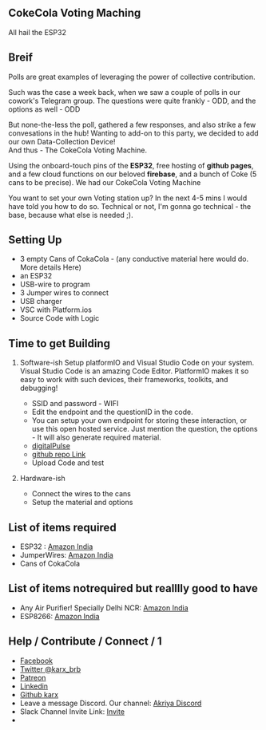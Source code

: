 ## CokeCola Voting Maching 
All hail the ESP32

## Breif
Polls are great examples of leveraging the power of collective contribution.

Such was the case a week back, when we saw a couple of polls in our cowork's Telegram group. The questions were quite frankly - ODD, and the options as well - ODD

But none-the-less the poll, gathered a few responses, and also strike a few convesations in the hub!
Wanting to add-on to this party, we decided to add our own Data-Collection Device!    
And thus - The CokeCola Voting Machine.

Using the onboard-touch pins of the **ESP32**, free hosting of **github pages**, and a few cloud functions on our beloved **firebase**, and a bunch of Coke (5 cans to be precise).
We had our CokeCola Voting Machine

You want to set your own Voting station up? 
In the next 4-5 mins I would have told you how to do so. Technical or not, I'm gonna go technical - the base, because what else is needed ;).

## Setting Up
* 3 empty Cans of CokaCola - (any conductive material here would do. More details Here)
* an ESP32
* USB-wire to program
* 3 Jumper wires to connect
* USB charger
* VSC with Platform.ios
* Source Code with Logic

## Time to get Building
1. Software-ish
    Setup platformIO and Visual Studio Code on your system.
    Visual Studio Code is an amazing Code Editor.
    PlatformIO makes it so easy to work with such devices, their frameworks, toolkits, and debugging!

    * SSID and password - WIFI
    * Edit the endpoint and the questionID in the code.
    * You can setup your own endpoint for storing these interaction, or use this open hosted service. Just mention the question, the options - It will also generate required material. 
    - [digitalPulse]()
    - [github repo Link]()
    - Upload Code and test

2. Hardware-ish
    * Connect the wires to the cans
    * Setup the material and options

## List of items required
* ESP32 : [Amazon India](https://amzn.to/2K4Yyfb) 
* JumperWires: [Amazon India](https://amzn.to/2K4YKLr)
* Cans of CokaCola

## List of items notrequired but realllly good to have
* Any Air Purifier! Specially Delhi NCR: [Amazon India](https://amzn.to/2XCQ9mo)
* ESP8266: [Amazon India](https://amzn.to/2XCQ9mo)


## Help / Contribute / Connect /      1
* [Facebook](https://www.facebook.com/karx01)
* [Twitter @karx_brb](https://twitter.com/karx_brb)
* [Patreon](https://www.patreon.com/kaaro)
* [Linkedin](https://www.linkedin.com/in/karx01/)
* [Github karx](https://github.com/karx)
* Leave a message Discord. Our channel: [Akriya Discord](https://discord.gg/Ud5TuCr)
* Slack Channel Invite Link: [Invite](https://join.slack.com/t/akriya/shared_invite/enQtNDMwOTM2NjExMzQ0LTZmODYzZDUyNDYyMjhhNmNhMzk2MzVjY2NmZGM0YjNkYzViZTJjMDc2Nzg4MTA5NjAzOTQ1ZWZhMDc0OWI3OGU) 
* 